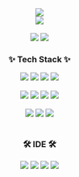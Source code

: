 <div align="center">
  <img src="https://capsule-render.vercel.app/api?type=waving&color=E4C3FA&height=120&section=header&text=Welcome👋&fontSize=30&animation=fadeIn" />
</div>

<div align="center">
<a href="https://solved.ac/sunho3456">
  <img src="http://mazassumnida.wtf/api/v2/generate_badge?boj=sunho3456">
</a>
</div>

<br>

<div align="center">
  <img src="https://github-readme-stats.vercel.app/api/top-langs/?username=ohnoesganj&langs_count=10&layout=compact&theme=buefy" />
  <img src="https://github-readme-stats.vercel.app/api?username=ohnoesganj&show_icons=true&theme=buefy&card_width=100px" />
</div> 



<div align="center">
<h3 align="center">✨ Tech Stack ✨</h3>
</div>
<div align="center">
  <img src="https://img.shields.io/badge/Android-3DDC84?style=flat-square&logo=android&logoColor=white"/>
  <img src="https://img.shields.io/badge/Kotlin-150458.svg?style=flat-square&logo=kotlin&logoColor=white" />
  <img src="https://img.shields.io/badge/Java-007396?style=flat-square&logo=java&logoColor=white">
  <img src="https://img.shields.io/badge/Springboot-6DB33F?style=flat-square&logo=springboot&logoColor=white">
</div>
  
<br>

<div align="center">
  <img src="https://img.shields.io/badge/React-20232a.svg?style=flat-square&logo=react&logoColor=61DAFB" />
  <img src="https://img.shields.io/badge/Vue.js-4FC08D?style=flat-square&logo=Vue.js&logoColor=white"/>
  <img src="https://img.shields.io/badge/JavaScript-F7DF1E.svg?style=flat-square&logo=javascript&logoColor=20232a" />
  <img src="https://img.shields.io/badge/Node.js-339933?style=flat-square&logo=Node.js&logoColor=white"/>
</div>

<br>



<div align="center">
  <img src="https://img.shields.io/badge/MySQL-4479A1?style=flat-square&logo=MySQL&logoColor=white"/>
  <img src="https://img.shields.io/badge/Oracle-F80000?style=flat-square&logo=oracle&logoColor=white"/>
  <img src="https://img.shields.io/badge/Firebase-FFCA28?style=flat-square&logo=firebase&logoColor=black"/>
</div>

<br>

<h3 align="center">🛠 IDE 🛠</h3>
<div align="center">
  <img src="https://img.shields.io/badge/IntelliJIDEA-000000?style=flat-square&logo=intellij-idea&logoColor=white"/>
  <img src="https://img.shields.io/badge/Visual%20Studio%20Code-0078d7?style=flat-square&logo=visual-studio-code&logoColor=white" />
  <img src="https://img.shields.io/badge/MySQL_Workbench-4479A1?style=flat-square&logo=mysql&logoColor=white"/>
  <img src="https://img.shields.io/badge/Docker_Desktop-2496ED?style=flat-square&logo=docker&logoColor=white"/>
<br>

</div>

<br>
